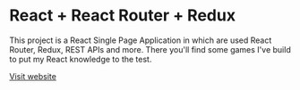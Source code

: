 # React + React Router + Redux

This project is a React Single Page Application in which are used React Router, Redux, REST APIs and more. There you'll find some games I've build to put my React knowledge to the test.

<a href="https://kisyov-games.netlify.app/">Visit website</a>
